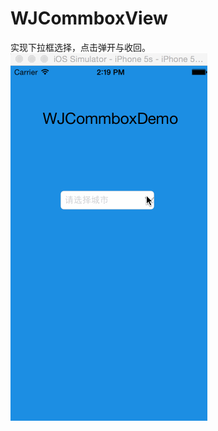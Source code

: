 # WJCommboxView
实现下拉框选择，点击弹开与收回。
![](https://github.com/WinJayQ/WJCommboxView/raw/master/WJCommboxDemo/wjbox.gif) 
